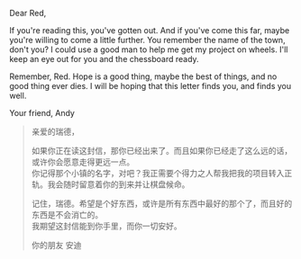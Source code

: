 Dear Red,

If you're reading this, you've gotten out. And if you've come this far, maybe you're willing to come a little further. You remember the name of the town, don't you? I could use a good man to help me get my project on wheels. I'll keep an eye out for you and the chessboard ready.

Remember, Red. Hope is a good thing, maybe the best of things, and no good thing ever dies. I will be hoping that this letter finds you, and finds you well.

Your friend,
Andy


>亲爱的瑞德，
>
>如果你正在读这封信，那你已经出来了。而且如果你已经走了这么远的话，或许你会愿意走得更远一点。<br/>你记得那个小镇的名字，对吧？我正需要个得力之人帮我把我的项目转入正轨。我会随时留意着你的到来并让棋盘候命。
>
>记住，瑞德。希望是个好东西，或许是所有东西中最好的那个了，而且好的东西是不会消亡的。<br/>我期望这封信能到你手里，而你一切安好。
>
>你的朋友
>安迪